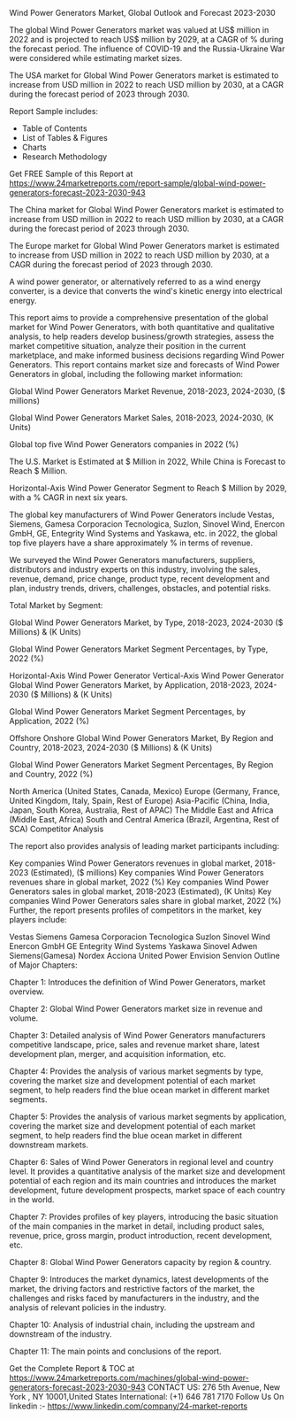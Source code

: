 Wind Power Generators Market, Global Outlook and Forecast 2023-2030

The global Wind Power Generators market was valued at US$ million in 2022 and is projected to reach US$ million by 2029, at a CAGR of % during the forecast period. The influence of COVID-19 and the Russia-Ukraine War were considered while estimating market sizes.

The USA market for Global Wind Power Generators market is estimated to increase from USD million in 2022 to reach USD million by 2030, at a CAGR during the forecast period of 2023 through 2030.

Report Sample includes:
- Table of Contents
- List of Tables & Figures
- Charts
- Research Methodology

Get FREE Sample of this Report at https://www.24marketreports.com/report-sample/global-wind-power-generators-forecast-2023-2030-943

The China market for Global Wind Power Generators market is estimated to increase from USD million in 2022 to reach USD million by 2030, at a CAGR during the forecast period of 2023 through 2030.

The Europe market for Global Wind Power Generators market is estimated to increase from USD million in 2022 to reach USD million by 2030, at a CAGR during the forecast period of 2023 through 2030.

A wind power generator, or alternatively referred to as a wind energy converter, is a device that converts the wind's kinetic energy into electrical energy.

This report aims to provide a comprehensive presentation of the global market for Wind Power Generators, with both quantitative and qualitative analysis, to help readers develop business/growth strategies, assess the market competitive situation, analyze their position in the current marketplace, and make informed business decisions regarding Wind Power Generators. This report contains market size and forecasts of Wind Power Generators in global, including the following market information:

Global Wind Power Generators Market Revenue, 2018-2023, 2024-2030, ($ millions)

Global Wind Power Generators Market Sales, 2018-2023, 2024-2030, (K Units)

Global top five Wind Power Generators companies in 2022 (%)

The U.S. Market is Estimated at $ Million in 2022, While China is Forecast to Reach $ Million.

Horizontal-Axis Wind Power Generator Segment to Reach $ Million by 2029, with a % CAGR in next six years.

The global key manufacturers of Wind Power Generators include Vestas, Siemens, Gamesa Corporacion Tecnologica, Suzlon, Sinovel Wind, Enercon GmbH, GE, Entegrity Wind Systems and Yaskawa, etc. in 2022, the global top five players have a share approximately % in terms of revenue.

We surveyed the Wind Power Generators manufacturers, suppliers, distributors and industry experts on this industry, involving the sales, revenue, demand, price change, product type, recent development and plan, industry trends, drivers, challenges, obstacles, and potential risks.

Total Market by Segment:

Global Wind Power Generators Market, by Type, 2018-2023, 2024-2030 ($ Millions) & (K Units)

Global Wind Power Generators Market Segment Percentages, by Type, 2022 (%)

Horizontal-Axis Wind Power Generator
Vertical-Axis Wind Power Generator
Global Wind Power Generators Market, by Application, 2018-2023, 2024-2030 ($ Millions) & (K Units)

Global Wind Power Generators Market Segment Percentages, by Application, 2022 (%)

Offshore
Onshore
Global Wind Power Generators Market, By Region and Country, 2018-2023, 2024-2030 ($ Millions) & (K Units)

Global Wind Power Generators Market Segment Percentages, By Region and Country, 2022 (%)

North America (United States, Canada, Mexico)
Europe (Germany, France, United Kingdom, Italy, Spain, Rest of Europe)
Asia-Pacific (China, India, Japan, South Korea, Australia, Rest of APAC)
The Middle East and Africa (Middle East, Africa)
South and Central America (Brazil, Argentina, Rest of SCA)
Competitor Analysis

The report also provides analysis of leading market participants including:

Key companies Wind Power Generators revenues in global market, 2018-2023 (Estimated), ($ millions)
Key companies Wind Power Generators revenues share in global market, 2022 (%)
Key companies Wind Power Generators sales in global market, 2018-2023 (Estimated), (K Units)
Key companies Wind Power Generators sales share in global market, 2022 (%)
Further, the report presents profiles of competitors in the market, key players include:

Vestas
Siemens
Gamesa Corporacion Tecnologica
Suzlon
Sinovel Wind
Enercon GmbH
GE
Entegrity Wind Systems
Yaskawa
Sinovel
Adwen
Siemens(Gamesa)
Nordex Acciona
United Power
Envision
Senvion
Outline of Major Chapters:

Chapter 1: Introduces the definition of Wind Power Generators, market overview.

Chapter 2: Global Wind Power Generators market size in revenue and volume.

Chapter 3: Detailed analysis of Wind Power Generators manufacturers competitive landscape, price, sales and revenue market share, latest development plan, merger, and acquisition information, etc.

Chapter 4: Provides the analysis of various market segments by type, covering the market size and development potential of each market segment, to help readers find the blue ocean market in different market segments.

Chapter 5: Provides the analysis of various market segments by application, covering the market size and development potential of each market segment, to help readers find the blue ocean market in different downstream markets.

Chapter 6: Sales of Wind Power Generators in regional level and country level. It provides a quantitative analysis of the market size and development potential of each region and its main countries and introduces the market development, future development prospects, market space of each country in the world.

Chapter 7: Provides profiles of key players, introducing the basic situation of the main companies in the market in detail, including product sales, revenue, price, gross margin, product introduction, recent development, etc.

Chapter 8: Global Wind Power Generators capacity by region & country.

Chapter 9: Introduces the market dynamics, latest developments of the market, the driving factors and restrictive factors of the market, the challenges and risks faced by manufacturers in the industry, and the analysis of relevant policies in the industry.

Chapter 10: Analysis of industrial chain, including the upstream and downstream of the industry.

Chapter 11: The main points and conclusions of the report.

Get the Complete Report & TOC at https://www.24marketreports.com/machines/global-wind-power-generators-forecast-2023-2030-943
CONTACT US:
276 5th Avenue, New York , NY 10001,United States
International: (+1) 646 781 7170
Follow Us On linkedin :- https://www.linkedin.com/company/24-market-reports
